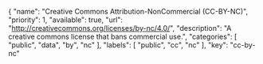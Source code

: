 {
    "name": "Creative Commons Attribution-NonCommercial (CC-BY-NC)",
    "priority": 1,
    "available": true,
    "url": "http://creativecommons.org/licenses/by-nc/4.0/",
    "description": "A creative commons license that bans commercial use.",
    "categories": [
        "public",
        "data",
        "by",
        "nc"
    ],
    "labels": [
        "public",
        "cc",
        "nc"
    ],
    "key": "cc-by-nc"
